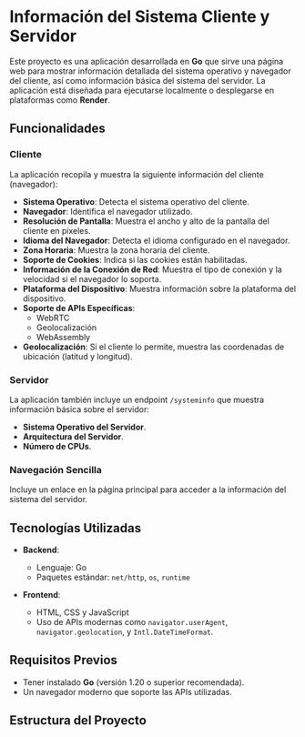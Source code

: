 # Información del Sistema Cliente y Servidor

Este proyecto es una aplicación desarrollada en **Go** que sirve una página web para mostrar información detallada del sistema operativo y navegador del cliente, así como información básica del sistema del servidor. La aplicación está diseñada para ejecutarse localmente o desplegarse en plataformas como **Render**.

## Funcionalidades

### Cliente
La aplicación recopila y muestra la siguiente información del cliente (navegador):
- **Sistema Operativo**: Detecta el sistema operativo del cliente.
- **Navegador**: Identifica el navegador utilizado.
- **Resolución de Pantalla**: Muestra el ancho y alto de la pantalla del cliente en píxeles.
- **Idioma del Navegador**: Detecta el idioma configurado en el navegador.
- **Zona Horaria**: Muestra la zona horaria del cliente.
- **Soporte de Cookies**: Indica si las cookies están habilitadas.
- **Información de la Conexión de Red**: Muestra el tipo de conexión y la velocidad si el navegador lo soporta.
- **Plataforma del Dispositivo**: Muestra información sobre la plataforma del dispositivo.
- **Soporte de APIs Específicas**:
  - WebRTC
  - Geolocalización
  - WebAssembly
- **Geolocalización**: Si el cliente lo permite, muestra las coordenadas de ubicación (latitud y longitud).

### Servidor
La aplicación también incluye un endpoint `/systeminfo` que muestra información básica sobre el servidor:
- **Sistema Operativo del Servidor**.
- **Arquitectura del Servidor**.
- **Número de CPUs**.

### Navegación Sencilla
Incluye un enlace en la página principal para acceder a la información del sistema del servidor.

## Tecnologías Utilizadas

- **Backend**:
  - Lenguaje: Go
  - Paquetes estándar: `net/http`, `os`, `runtime`

- **Frontend**:
  - HTML, CSS y JavaScript
  - Uso de APIs modernas como `navigator.userAgent`, `navigator.geolocation`, y `Intl.DateTimeFormat`.

## Requisitos Previos

- Tener instalado **Go** (versión 1.20 o superior recomendada).
- Un navegador moderno que soporte las APIs utilizadas.

## Estructura del Proyecto

